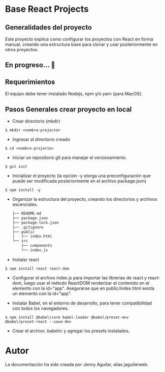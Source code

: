 # Base React Projects

## Generalidades del proyecto

Este proyecto explica como configurar los proyectos con React en forma manual, creando una estructura base para clonar y usar posteriormente en otros proyectos.

## En progreso... :construction:

## Requerimientos

El equipo debe tener instalado Nodejs, npm y/o yarn (para MacOS).

## Pasos Generales crear proyecto en local

* Crear directorio (mkdir)

`$ mkdir <nombre-projecto>`

* Ingresar al directorio creado

`$ cd <nombre-projecto>`

* Iniciar un repositorio git para manejar el versionamiento.

`$ git init`

* Inicializar el proyecto (la opción -y otorga una preconfiguración que puede ser modificada posteriormente en el archivo package.json)

`$ npm install -y`

* Organizar la estructura del proyecto, creando los directorios y archivos escenciales.

  ```sh
  ├── README.md
  ├── package.json
  ├── package-lock.json
  ├── .gitignore
  ├── public
  │   ├── index.html
  └── src
      ├── components
      └── index.js
  ```

* Instalar react

`$ npm install react react-dom`

* Configurar el archivo index.js para importar las librerias de react y react-dom, luego usar el método ReactDOM renderizar el contenido en el elemento con la id="app". Asegurarse que en public/index.html exista un elemento con la id="app".

* Instalar Babel, en el entorno de desarrollo, para tener compatibilidad con todos los navegadores.

`$ npm install @babel/core babel-loader @babel/preset-env @babel/preset-react --save-dev `

* Crear el archivo .babelrc y agregar los presets instalados.


# Autor

La documentación ha sido creada por Jenny Aguilar, alias jaguilarweb.